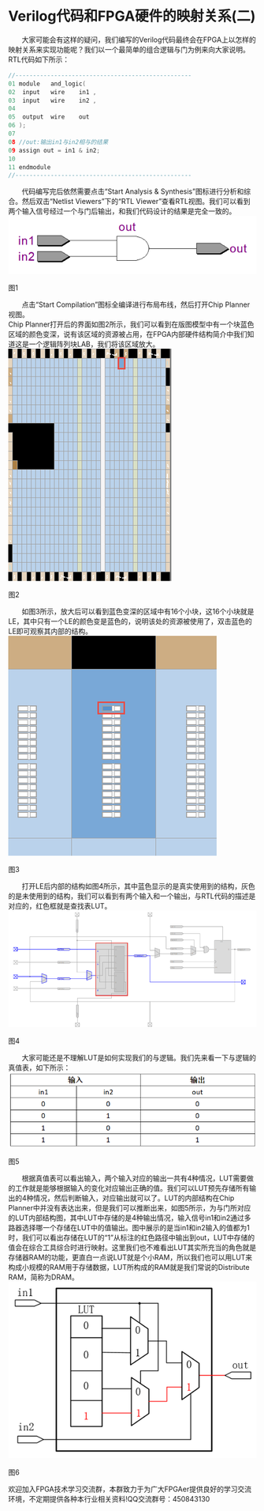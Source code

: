 # Verilog代码和FPGA硬件的映射关系(二)
&nbsp;&nbsp;&nbsp;&nbsp;&nbsp;&nbsp;&nbsp;大家可能会有这样的疑问，我们编写的Verilog代码最终会在FPGA上以怎样的映射关系来实现功能呢？我们以一个最简单的组合逻辑与门为例来向大家说明。RTL代码如下所示：

```c
//--------------------------------------------------
01 module	and_logic(				
02 	input 	wire	in1	,	
03 	input	wire	in2	,	
04 
05 	output	wire 	out		
06 );											
07 
08 //out:输出in1与in2相与的结果
09 assign out = in1 & in2;								  
10 
11 endmodule						
//--------------------------------------------------
```

&nbsp;&nbsp;&nbsp;&nbsp;&nbsp;&nbsp;&nbsp;代码编写完后依然需要点击“Start Analysis & Synthesis”图标进行分析和综合。然后双击“Netlist Viewers”下的“RTL Viewer”查看RTL视图。我们可以看到两个输入信号经过一个与门后输出，和我们代码设计的结果是完全一致的。  
![在这里插入图片描述](vx_images/58962410264018.png)

图1

&nbsp;&nbsp;&nbsp;&nbsp;&nbsp;&nbsp;&nbsp;点击“Start Compilation”图标全编译进行布局布线，然后打开Chip Planner视图。  
Chip Planner打开后的界面如图2所示，我们可以看到在版图模型中有一个块蓝色区域的颜色变深，说有该区域的资源被占用，在FPGA内部硬件结构简介中我们知道这是一个逻辑阵列块LAB，我们将该区域放大。  
![在这里插入图片描述](vx_images/56892410268910.png)

图2

&nbsp;&nbsp;&nbsp;&nbsp;&nbsp;&nbsp;&nbsp;如图3所示，放大后可以看到蓝色变深的区域中有16个小块，这16个小块就是LE，其中只有一个LE的颜色变是蓝色的，说明该处的资源被使用了，双击蓝色的LE即可观察其内部的结构。  
![在这里插入图片描述](vx_images/52052410250101.png)

图3

&nbsp;&nbsp;&nbsp;&nbsp;&nbsp;&nbsp;&nbsp;打开LE后内部的结构如图4所示，其中蓝色显示的是真实使用到的结构，灰色的是未使用到的结构，我们可以看到有两个输入和一个输出，与RTL代码的描述是对应的，红色框就是查找表LUT。  
![在这里插入图片描述](vx_images/50002410257242.png)

图4

&nbsp;&nbsp;&nbsp;&nbsp;&nbsp;&nbsp;&nbsp;大家可能还是不理解LUT是如何实现我们的与逻辑。我们先来看一下与逻辑的真值表，如下所示：  
![在这里插入图片描述](vx_images/47932410266506.png)

图5

&nbsp;&nbsp;&nbsp;&nbsp;&nbsp;&nbsp;&nbsp;根据真值表可以看出输入，两个输入对应的输出一共有4种情况，LUT需要做的工作就是能够根据输入的变化对应输出正确的值。我们可以LUT预先存储所有输出的4种情况，然后判断输入，对应输出就可以了。LUT的内部结构在Chip Planner中并没有表达出来，但是我们可以推断出来，如图5所示，为与门所对应的LUT内部结构图，其中LUT中存储的是4种输出情况，输入信号in1和in2通过多路器选择哪一个存储在LUT中的值输出。图中展示的是当in1和in2输入的值都为1时，我们可以看出存储在LUT的“1”从标注的红色路径中输出到out，LUT中存储的值会在综合工具综合时进行映射。这里我们也不难看出LUT其实所充当的角色就是存储器RAM的功能，更直白一点说LUT就是个小RAM，所以我们也可以用LUT来构成小规模的RAM用于存储数据，LUT所构成的RAM就是我们常说的Distribute RAM，简称为DRAM。  
![在这里插入图片描述](vx_images/46872410265874.png)　

图6

   
 欢迎加入FPGA技术学习交流群，本群致力于为广大FPGAer提供良好的学习交流环境，不定期提供各种本行业相关资料!QQ交流群号：450843130